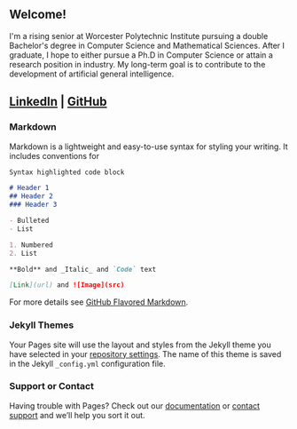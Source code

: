 ## Welcome!
I'm a rising senior at Worcester Polytechnic Institute pursuing a double Bachelor's degree in Computer Science and Mathematical Sciences. After I graduate, I hope to either pursue a Ph.D in Computer Science or attain a research position in industry. My long-term goal is to contribute to the development of artificial general intelligence.

## [LinkedIn](https://linkedin.com/in/mjgiancola) | [GitHub](https://github.com/mjgiancola)

### Markdown

Markdown is a lightweight and easy-to-use syntax for styling your writing. It includes conventions for

```markdown
Syntax highlighted code block

# Header 1
## Header 2
### Header 3

- Bulleted
- List

1. Numbered
2. List

**Bold** and _Italic_ and `Code` text

[Link](url) and ![Image](src)
```

For more details see [GitHub Flavored Markdown](https://guides.github.com/features/mastering-markdown/).

### Jekyll Themes

Your Pages site will use the layout and styles from the Jekyll theme you have selected in your [repository settings](https://github.com/mjgiancola/mjgiancola.github.io/settings). The name of this theme is saved in the Jekyll `_config.yml` configuration file.

### Support or Contact

Having trouble with Pages? Check out our [documentation](https://help.github.com/categories/github-pages-basics/) or [contact support](https://github.com/contact) and we’ll help you sort it out.
